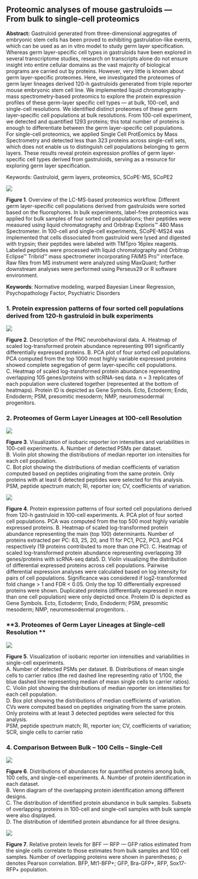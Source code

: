 ## Proteomic analyses of mouse gastruloids — From bulk to single-cell proteomics


**Abstract:** Gastruloid generated from three-dimensional aggregates of embryonic stem cells has been proved to exhibiting gastrulation-like events, which can be used as an in vitro model to study germ layer specification. Whereas germ layer-specific cell types in gastruloids have been explored in several transcriptome studies, research on transcripts alone do not ensure insight into entire cellular domains as the vast majority of biological programs are carried out by proteins. However, very little is known about germ layer-specific proteomes. Here, we investigated the proteomes of germ layer lineages derived 120-h gastruloids generated from triple reporter mouse embryonic stem cell line. We implemented liquid chromatography-mass spectrometry-based proteomics to explore the protein expression profiles of these germ-layer specific cell types — at bulk, 100-cell, and single-cell resolutions. We identified distinct proteomes of these germ layer-specific cell populations at bulk resolutions. From 100-cell experiment, we detected and quantified 1293 proteins; this total number of proteins is enough to differentiate between the germ layer-specific cell populations. For single-cell proteomics, 
we applied Single Cell ProtEomics by Mass Spectrometry and detected less than 323 proteins across single-cell sets, which does not enable us to distinguish cell populations belonging to germ layers. These results reveal protein expression profiles of germ layer-specific cell types derived from gastruloids, serving as a resource for exploring germ layer specification. 

Keywords: Gastruloid, germ layers, proteomics, SCoPE-MS, SCoPE2

![](figure/total-workflow-LC-MS.png)

**Figure 1**. Overview of the LC-MS-based proteomics workflow. Different germ layer-specific cell populations derived from gastruloids were sorted based on the fluorophores. In bulk experiments, label-free proteomics was applied for bulk samples of four sorted cell populations; their peptides were measured using liquid chromatography and Orbitrap Exploris™ 480 Mass Spectrometer. In 100-cell and single-cell experiments, SCoPE-MS24 was implemented that cells dissociated from gastruloid were lysed and digested with trypsin; their peptides were labeled with TMTpro 16plex reagents. Labeled peptides were processed with liquid chromatography and Orbitrap Eclipse™ Tribrid™ mass spectrometer incorporating FAIMS Pro™ interface. Raw files from MS instrument were analyzed using MaxQuant; further downstream analyses were performed using Perseus29 or R software environment.	
   

**Keywords**: Normative modeling, warped Bayesian Linear Regression, Psychopathology Factor, Psychiatric Disorders


### **1. Protein expression patterns of four sorted cell populations derived from 120-h gastruloid in bulk experiments**

![](figure/bulk.png)

**Figure 2**. Description of the PNC neurobehavioral data. 
    A. Heatmap of scaled log-transformed protein abundance representing 991 significantly differentially expressed proteins.
    B. PCA plot of four sorted cell populations. PCA computed from the top 1000 most highly variable expressed proteins showed complete segregation of germ layer-specific cell populations.	
    C. Heatmap of scaled log-transformed protein abundance representing overlapping 105 genes/proteins with scRNA-seq data.
    n = 3 replicates of each population were clustered together (represented at the bottom of heatmaps). Protein ID is depicted as Gene Symbols. Ecto, Ectoderm; Endo, Endoderm; PSM, presomitic mesoderm; NMP, neuromesodermal progenitors.	


### **2. Proteomes of Germ Layer Lineages at 100-cell Resolution**


![](figure/100-cells.png)

**Figure 3**. Visualization of isobaric reporter ion intensities and variabilities in 100-cell experiments. 
    A. Number of detected PSMs per dataset.	 
    B. Violin plot showing the distributions of median reporter ion intensities for each cell population.	 
    C. Bot plot showing the distributions of median coefficients of variation computed based on peptides originating from the same protein. Only proteins with at least 6 detected peptides were selected for this analysis.	
    PSM, peptide spectrum match; RI, reporter ion; CV, coefficients of variation.


![](figure/100-cell-expression.png)

**Figure 4**. Protein expression patterns of four sorted cell populations derived from 120-h gastruloid in 100-cell experiments.
    A. PCA plot of four sorted cell populations. PCA was computed from the top 500 most highly variable expressed proteins.
    B. Heatmap of scaled log-transformed protein abundance representing the main (top 100) determinants. Number of proteins extracted per PC: 63, 25, 20, and 11 for PC1, PC2, PC3, and PC4 respectively (19 proteins contributed to more than one PC).
    C. Heatmap of scaled log-transformed protein abundance representing overlapping 39 genes/proteins with scRNA-seq data5.
    D. Violin visualizing the distribution of differential expressed proteins across cell populations. Pairwise differential expression analyses were calculated based on log intensity for pairs of cell populations. Significance was considered if log2-transformed fold change > 1 and FDR < 0.05. Only the top 10 differentially expressed proteins were shown. Duplicated proteins (differentially expressed in more than one cell population) were only depicted once. Protein ID is depicted as Gene Symbols. Ecto, Ectoderm; Endo, Endoderm; PSM, presomitic mesoderm; NMP, neuromesodermal progenitors.
. 	

### **3. Proteomes of Germ Layer Lineages at Single-cell Resolution **


![](figure/SC-all.png)

**Figure 5**. Visualization of isobaric reporter ion intensities and variabilities in single-cell experiments.	
    A. Number of detected PSMs per dataset.	
    B. Distributions of mean single cells to carrier ratios (the red dashed line representing ratio of 1/100, the blue dashed line representing median of mean single cells to carrier ratios).	
    C. Violin plot showing the distributions of median reporter ion intensities for each cell population. 	
    D. Box plot showing the distributions of median coefficients of variation. CVs were computed based on peptides originating from the same protein. Only proteins with at least 3 detected peptides were selected for this analysis. 	
    PSM, peptide spectrum match; RI, reporter ion; CV, coefficients of variation; SCR, single cells to carrier ratio


### **4. Comparison Between Bulk – 100 Cells – Single-Cell**


![](figure/comparison.png)

**Figure 6**. Distributions of abundances for quantified proteins among bulk, 100 cells, and single-cell experiments.
    A. Number of protein identification in each dataset.	
    B. Venn diagram of the overlapping protein identification among different designs.	
    C. The distribution of identified protein abundance in bulk samples. Subsets of overlapping proteins in 100-cell and single-cell samples with bulk sample were also displayed.	
    D. The distribution of identified protein abundance for all three designs.	


![](figure/comparison-correlation.png)

**Figure 7**. Relative protein levels for BFF — RFP — GFP ratios estimated from the single cells correlate to those estimates from bulk samples and 100 cell samples. Number of overlapping proteins were shown in parentheses; ρ denotes Pearson correlation. BFP, Mt1-BFP+; GFP, Bra-GFP+, RFP, Sox17-RFP+ population.